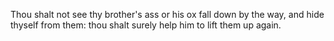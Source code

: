 Thou shalt not see thy brother's ass or his ox fall down by the way, and hide thyself from them: thou shalt surely help him to lift them up again.

